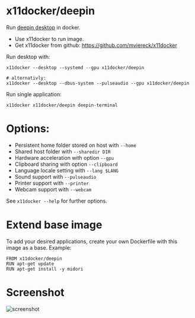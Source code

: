 # x11docker/deepin

Run [deepin desktop](https://www.deepin.org) in docker. 
 - Use x11docker to run image. 
 - Get x11docker from github: https://github.com/mviereck/x11docker 

Run desktop with:
```
x11docker --desktop --systemd --gpu x11docker/deepin

# alternativly:
x11docker --desktop --dbus-system --pulseaudio --gpu x11docker/deepin
```
Run single application:
```
x11docker x11docker/deepin deepin-terminal
```

# Options:
 - Persistent home folder stored on host with   `--home`
 - Shared host folder with                      `--sharedir DIR`
 - Hardware acceleration with option            `--gpu`
 - Clipboard sharing with option                `--clipboard`
 - Language locale setting with                 `--lang $LANG`
 - Sound support with                           `--pulseaudio`
 - Printer support with                         `--printer`
 - Webcam support with                          `--webcam`

See `x11docker --help` for further options.

# Extend base image
To add your desired applications, create your own Dockerfile with this image as a base. Example:
```
FROM x11docker/deepin
RUN apt-get update
RUN apt-get install -y midori
```
 
# Screenshot

![screenshot](https://raw.githubusercontent.com/mviereck/x11docker/screenshots/screenshot-deepin.png "deepin desktop running in weston Xwayland window using x11docker")
